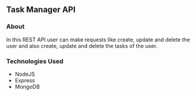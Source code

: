 ## Task Manager API

### About
In this  REST API user can make requests like create, update and delete the user and also create, update and delete the tasks of the user.

### Technologies Used
- NodeJS
- Express
- MongoDB
